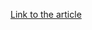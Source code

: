 [Link to the article](https://welivesecurity.com/2017/11/21/new-campaigns-spread-banking-malware-google-play/)
